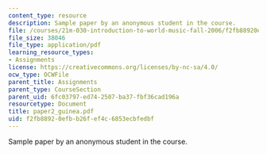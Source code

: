 ```yaml
---
content_type: resource
description: Sample paper by an anonymous student in the course.
file: /courses/21m-030-introduction-to-world-music-fall-2006/f2fb88920efbb26fef4c6853ecbfedbf_paper2_guinea.pdf
file_size: 38046
file_type: application/pdf
learning_resource_types:
- Assignments
license: https://creativecommons.org/licenses/by-nc-sa/4.0/
ocw_type: OCWFile
parent_title: Assignments
parent_type: CourseSection
parent_uid: 6fc03797-ed74-2507-ba37-fbf36cad196a
resourcetype: Document
title: paper2_guinea.pdf
uid: f2fb8892-0efb-b26f-ef4c-6853ecbfedbf
---
```

Sample paper by an anonymous student in the course.